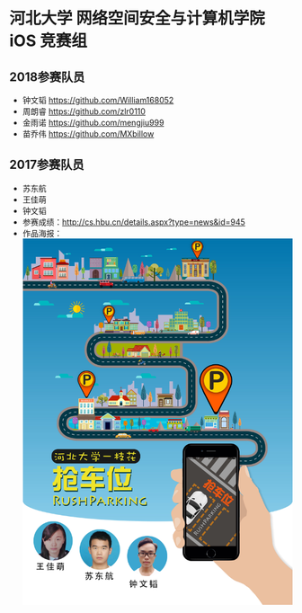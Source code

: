# 河北大学 网络空间安全与计算机学院 iOS 竞赛组
## 2018参赛队员
- 钟文韬 https://github.com/William168052
- 周朗睿 https://github.com/zlr0110
- 金雨诺 https://github.com/mengjiu999
- 苗乔伟 https://github.com/MXbillow
## 2017参赛队员
- 苏东航
- 王佳萌
- 钟文韬
- 参赛成绩：http://cs.hbu.cn/details.aspx?type=news&id=945
- 作品海报：  
![](https://github.com/HbuIOS/iOS_Team/blob/master/RushParking.jpg)
